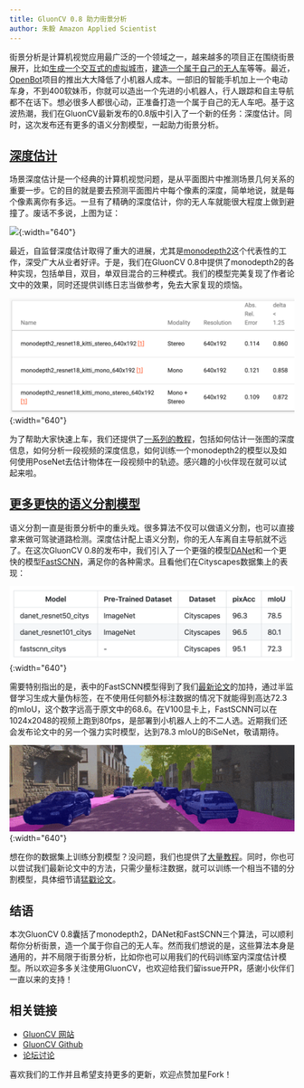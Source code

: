 ```yaml
---
title: GluonCV 0.8 助力街景分析
author: 朱毅 Amazon Applied Scientist
---
```


街景分析是计算机视觉应用最广泛的一个领域之一，越来越多的项目正在围绕街景展开，比如[生成一个交互式的虚拟城市](https://www.bilibili.com/video/BV1Z4411U74B)，[建造一个属于自己的无人车](https://www.bilibili.com/video/BV1h4411p7NK)等等。最近，[OpenBot](https://github.com/intel-isl/OpenBot/blob/master/README_CN.md)项目的推出大大降低了小机器人成本。一部旧的智能手机加上一个电动车身，不到400软妹币，你就可以造出一个先进的小机器人，行人跟踪和自主导航都不在话下。想必很多人都很心动，正准备打造一个属于自己的无人车吧。基于这波热潮，我们在GluonCV最新发布的0.8版中引入了一个新的任务：深度估计。同时，这次发布还有更多的语义分割模型，一起助力街景分析。


## [深度估计](https://gluon-cv.mxnet.io/model_zoo/depth.html)

场景深度估计是一个经典的计算机视觉问题，是从平面图片中推测场景几何关系的重要一步。它的目的就是要去预测平面图片中每个像素的深度，简单地说，就是每个像素离你有多远。一旦有了精确的深度估计，你的无人车就能很大程度上做到避撞了。废话不多说，上图为证：

![](img/gluon-cv-0.8-depth-demo.gif){:width="640"}

最近，自监督深度估计取得了重大的进展，尤其是[monodepth2](https://arxiv.org/abs/1806.01260)这个代表性的工作，深受广大从业者好评。于是，我们在GluonCV 0.8中提供了monodepth2的各种实现，包括单目，双目，单双目混合的三种模式。我们的模型完美复现了作者论文中的效果，同时还提供训练日志当做参考，免去大家复现的烦恼。

![](img/gluon-cv-0.8-depth-number.png){:width="640"}


为了帮助大家快速上车，我们还提供了[一系列的教程](https://gluon-cv.mxnet.io/tutorials/index.html#depth-prediction)，包括如何估计一张图的深度信息，如何分析一段视频的深度信息，如何训练一个monodepth2的模型以及如何使用PoseNet去估计物体在一段视频中的轨迹。感兴趣的小伙伴现在就可以试起来啦。


## [更多更快的语义分割模型](https://gluon-cv.mxnet.io/model_zoo/segmentation.html)

语义分割一直是街景分析中的重头戏。很多算法不仅可以做语义分割，也可以直接拿来做可驾驶道路检测。深度估计配上语义分割，你的无人车离自主导航就不远了。在这次GluonCV 0.8的发布中，我们引入了一个更强的模型[DANet](https://arxiv.org/pdf/1809.02983.pdf)和一个更快的模型[FastSCNN](https://arxiv.org/abs/1902.04502)，满足你的各种需求。且看他们在Cityscapes数据集上的表现：

![](img/gluon-cv-0.8-segmentation-number.png){:width="640"}

需要特别指出的是，表中的FastSCNN模型得到了我们[最新论文](https://arxiv.org/abs/2004.14960)的加持，通过半监督学习生成大量伪标签，在不使用任何额外标注数据的情况下就能得到高达72.3的mIoU，这个数字远高于原文中的68.6。在V100显卡上，FastSCNN可以在1024x2048的视频上跑到80fps，是部署到小机器人上的不二人选。近期我们还会发布论文中的另一个强力实时模型，达到78.3 mIoU的BiSeNet，敬请期待。

![](img/gluon-cv-0.8-segmentation-demo.gif){:width="640"}

想在你的数据集上训练分割模型？没问题，我们也提供了[大量教程](https://gluon-cv.mxnet.io/tutorials/index.html#semantic-segmentation)。同时，你也可以尝试我们最新论文中的方法，只需少量标注数据，就可以训练一个相当不错的分割模型，具体细节请[猛戳论文](https://arxiv.org/abs/2004.14960)。


## 结语

本次GluonCV 0.8囊括了monodepth2，DANet和FastSCNN三个算法，可以顺利帮你分析街景，造一个属于你自己的无人车。然而我们想说的是，这些算法本身是通用的，并不局限于街景分析，比如你也可以用我们的代码训练室内深度估计模型。所以欢迎多多关注使用GluonCV，也欢迎给我们留issue开PR，感谢小伙伴们一直以来的支持！


## 相关链接

- [GluonCV 网站](https://gluon-cv.mxnet.io/index.html)
- [GluonCV Github](https://github.com/dmlc/gluon-cv)
- [论坛讨论](https://discuss.gluon.ai/)

喜欢我们的工作并且希望支持更多的更新，欢迎点赞加星Fork！
